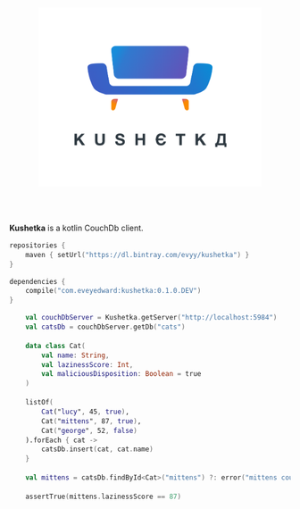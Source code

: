 <p align="center">
  <br>
  <img src='./docs/kushetka_logo.png' width='400'>
  <br>
  <br>
</p> 
<br>

**Kushetka** is a kotlin CouchDb client. 


```kotlin
repositories {
    maven { setUrl("https://dl.bintray.com/evyy/kushetka") }
}
```

```kotlin
dependencies {
    compile("com.eveyedward:kushetka:0.1.0.DEV")
}
```

```kotlin
    val couchDbServer = Kushetka.getServer("http://localhost:5984")
    val catsDb = couchDbServer.getDb("cats")

    data class Cat(
        val name: String,
        val lazinessScore: Int,
        val maliciousDisposition: Boolean = true
    )

    listOf(
        Cat("lucy", 45, true),
        Cat("mittens", 87, true),
        Cat("george", 52, false)
    ).forEach { cat ->
        catsDb.insert(cat, cat.name)
    }

    val mittens = catsDb.findById<Cat>("mittens") ?: error("mittens could not be found")

    assertTrue(mittens.lazinessScore == 87)
```
